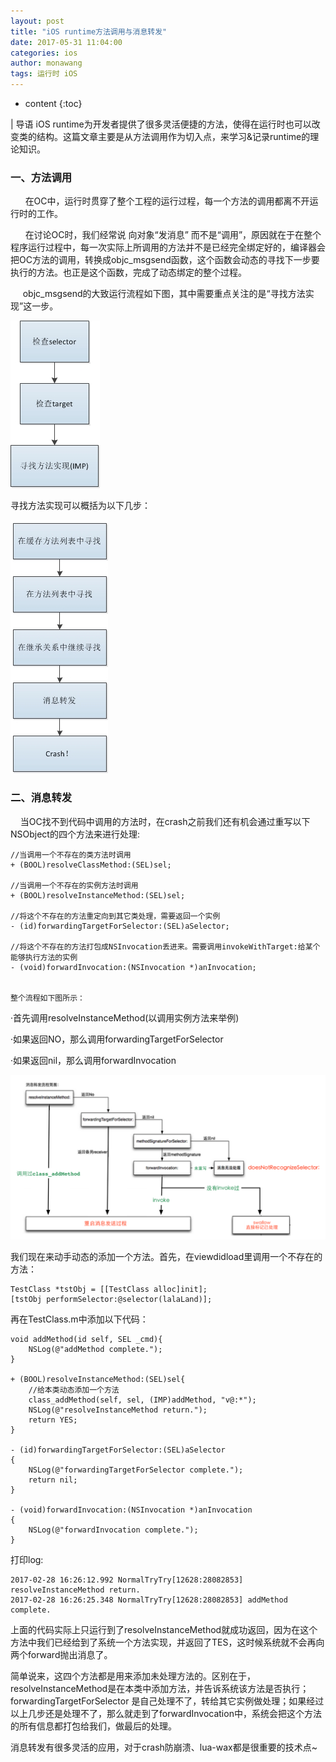 ```yaml
---
layout: post
title: "iOS runtime方法调用与消息转发"
date: 2017-05-31 11:04:00
categories: ios
author: monawang
tags: 运行时 iOS
---
```


* content
{:toc}

| 导语 iOS
runtime为开发者提供了很多灵活便捷的方法，使得在运行时也可以改变类的结构。这篇文章主要是从方法调用作为切入点，来学习&记录runtime的理论知识。

### 一、方法调用

<!--more-->
      在OC中，运行时贯穿了整个工程的运行过程，每一个方法的调用都离不开运行时的工作。

      在讨论OC时，我们经常说 向对象“发消息”
而不是“调用”，原因就在于在整个程序运行过程中，每一次实际上所调用的方法并不是已经完全绑定好的，编译器会把OC方法的调用，转换成objc_msgsend函数，这个函数会动态的寻找下一步要执行的方法。也正是这个函数，完成了动态绑定的整个过程。

     objc_msgsend的大致运行流程如下图，其中需要重点关注的是“寻找方法实现”这一步。

![](/image/ios_runtime_fang_fa_diao_yong_yu_xiao_xi_zhuan_fa/d515fc633024d8f4dd248537f2a8362fa68e82564207a02fe9108e58e289a3d6)

寻找方法实现可以概括为以下几步：

![](/image/ios_runtime_fang_fa_diao_yong_yu_xiao_xi_zhuan_fa/49d65bf7c25d01679631572571ba47035cc6ddd790eaae7950b4c32b405703e0)

### 二、消息转发

    当OC找不到代码中调用的方法时，在crash之前我们还有机会通过重写以下NSObject的四个方法来进行处理:

    
    
    //当调用一个不存在的类方法时调用
    + (BOOL)resolveClassMethod:(SEL)sel;
    
    //当调用一个不存在的实例方法时调用
    + (BOOL)resolveInstanceMethod:(SEL)sel;
    
    //将这个不存在的方法重定向到其它类处理，需要返回一个实例
    - (id)forwardingTargetForSelector:(SEL)aSelector;
    
    //将这个不存在的方法打包成NSInvocation丢进来。需要调用invokeWithTarget:给某个能够执行方法的实例
    - (void)forwardInvocation:(NSInvocation *)anInvocation;
    
    
    整个流程如下图所示：

·首先调用resolveInstanceMethod(以调用实例方法来举例)

·如果返回NO，那么调用forwardingTargetForSelector

·如果返回nil，那么调用forwardInvocation

![](/image/ios_runtime_fang_fa_diao_yong_yu_xiao_xi_zhuan_fa/e61d9fea2a32c69da6ab6876f3a26add0dfcf4e231ccd171d2ff36e92d99fbe7)

我们现在来动手动态的添加一个方法。首先，在viewdidload里调用一个不存在的方法：

    
    
    TestClass *tstObj = [[TestClass alloc]init];
    [tstObj performSelector:@selector(lalaLand)];

再在TestClass.m中添加以下代码：

    
    
    void addMethod(id self, SEL _cmd){
        NSLog(@"addMethod complete.");
    }
    
    + (BOOL)resolveInstanceMethod:(SEL)sel{
        //给本类动态添加一个方法
        class_addMethod(self, sel, (IMP)addMethod, "v@:*");
        NSLog(@"resolveInstanceMethod return.");
        return YES;
    }
    
    - (id)forwardingTargetForSelector:(SEL)aSelector
    {
        NSLog(@"forwardingTargetForSelector complete.");
        return nil;
    }
    
    - (void)forwardInvocation:(NSInvocation *)anInvocation
    {
        NSLog(@"forwardInvocation complete.");
    }

打印log:

    
    
    2017-02-28 16:26:12.992 NormalTryTry[12628:28082853] resolveInstanceMethod return.
    2017-02-28 16:26:25.348 NormalTryTry[12628:28082853] addMethod complete.

上面的代码实际上只运行到了resolveInstanceMethod就成功返回，因为在这个方法中我们已经给到了系统一个方法实现，并返回了TES，这时候系统就不会再向两个forward抛出消息了。

简单说来，这四个方法都是用来添加未处理方法的。区别在于，resolveInstanceMethod是在本类中添加方法，并告诉系统该方法是否执行；forwardingTargetForSelector
是自己处理不了，转给其它实例做处理；如果经过以上几步还是处理不了，那么就走到了forwardInvocation中，系统会把这个方法的所有信息都打包给我们，做最后的处理。

消息转发有很多灵活的应用，对于crash防崩溃、lua-wax都是很重要的技术点~

